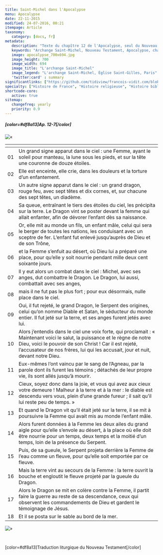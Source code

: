 ```yaml
---
title: Saint-Michel dans l'Apocalypse
menu: Apocalypse
date: 22-11-2015
modified: 24-07-2016, 00:21
itempage: Article
taxonomy:
   category: [docs, fr]
metadata:
   description: "Texte du chapître 12 de l'Apocalypse, seul du Nouveau Testament où apparaît l'Archange Saint-Michel"
   keywords: "Archange Saint-Michel, Nouveau Testament, Apocalypse, chapître 12 de l'Apocalypse, Mont-Saint-Michel"
   image: apocalypse_700x694.jpg
   image_height: 700
   image_width: 694
   image_title: "L'archange Saint-Michel"
   image_legend: "L'archange Saint-Michel, Église Saint-Gilles, Paris"
   'twitter:card' : summary
significantlinks: ["https://github.com/tidiview/francois-vidit.com/blob/develop/user/sites/docs/pages/01.reference/mont-saint-michel/arch-michel/apocalypse/docs.fr.md"]
specialty: ["Histoire de France", "Histoire religieuse", "Histoire biblique"]
shortcode-core:
   active: true
sitemap:
   changefreq: yearly
   priority: 0.9
---
```


##### [color=#df8a13]Ap. 12-7[/color]

![«][«]

|   | <span hidden>hidden</span> | 
| - | -------------------------- | 
| 01 | Un grand signe apparut dans le ciel : une Femme, ayant le soleil pour manteau, la lune sous les pieds, et sur la tête une couronne de douze étoiles. |
| 02 | Elle est enceinte, elle crie, dans les douleurs et la torture d’un enfantement. |
| 03 | Un autre signe apparut dans le ciel : un grand dragon, rouge feu, avec sept têtes et dix cornes, et, sur chacune des sept têtes, un diadème. |
| 04 | Sa queue, entraînant le tiers des étoiles du ciel, les précipita sur la terre. Le Dragon vint se poster devant la femme qui allait enfanter, afin de dévorer l’enfant dès sa naissance. |
| 05 | Or, elle mit au monde un fils, un enfant mâle, celui qui sera le berger de toutes les nations, les conduisant avec un sceptre de fer. L’enfant fut enlevé jusqu’auprès de Dieu et de son Trône, |
| 06 | et la Femme s’enfuit au désert, où Dieu lui a préparé une place, pour qu’elle y soit nourrie pendant mille deux cent soixante jours. |
| 07 | Il y eut alors un combat dans le ciel : Michel, avec ses anges, dut combattre le Dragon. Le Dragon, lui aussi, combattait avec ses anges, |
| 08 | mais il ne fut pas le plus fort ; pour eux désormais, nulle place dans le ciel. |
| 09 | Oui, il fut rejeté, le grand Dragon, le Serpent des origines, celui qu’on nomme Diable et Satan, le séducteur du monde entier. Il fut jeté sur la terre, et ses anges furent jetés avec lui. |
| 10 | Alors j’entendis dans le ciel une voix forte, qui proclamait : « Maintenant voici le salut, la puissance et le règne de notre Dieu, voici le pouvoir de son Christ ! Car il est rejeté, l’accusateur de nos frères, lui qui les accusait, jour et nuit, devant notre Dieu. |
| 11 | Eux-mêmes l’ont vaincu par le sang de l’Agneau, par la parole dont ils furent les témoins ; détachés de leur propre vie, ils sont allés jusqu’à mourir. |
| 12 | Cieux, soyez donc dans la joie, et vous qui avez aux cieux votre demeure ! Malheur à la terre et à la mer : le diable est descendu vers vous, plein d’une grande fureur ; il sait qu’il lui reste peu de temps. » |
| 13 | Et quand le Dragon vit qu’il était jeté sur la terre, il se mit à poursuivre la Femme qui avait mis au monde l’enfant mâle. |
| 14 | Alors furent données à la Femme les deux ailes du grand aigle pour qu’elle s’envole au désert, à la place où elle doit être nourrie pour un temps, deux temps et la moitié d’un temps, loin de la présence du Serpent. |
| 15 | Puis, de sa gueule, le Serpent projeta derrière la Femme de l’eau comme un fleuve, pour qu’elle soit emportée par ce fleuve. |
| 16 | Mais la terre vint au secours de la Femme : la terre ouvrit la bouche et engloutit le fleuve projeté par la gueule du Dragon. |
| 17 | Alors le Dragon se mit en colère contre la Femme, il partit faire la guerre au reste de sa descendance, ceux qui observent les commandements de Dieu et gardent le témoignage de Jésus. |
| 18 | Et il se posta sur le sable au bord de la mer. |

![»][»]

<br>

[color=#df8a13]Traduction liturgique du Nouveau Testament[/color]

[«]: /fr/images/quotesleft.svg?classes=caracter-icon
[»]: /fr/images/quotesright.svg?classes=caracter-icon